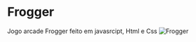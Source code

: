 # Frogger

Jogo arcade Frogger feito em javasrcipt, Html e Css
![Frogger](https://github.com/Bruno-Henrique-P/Frogger/assets/112912544/174333be-330d-4978-9b52-dfdfa6333f65)



